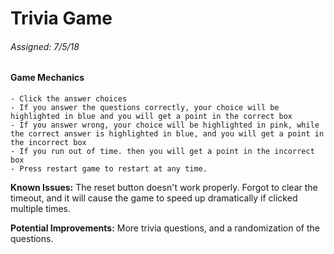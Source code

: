 #  Trivia Game  
###### Assigned: 7/5/18

#### Game Mechanics
    - Click the answer choices
    - If you answer the questions correctly, your choice will be highlighted in blue and you will get a point in the correct box
    - If you answer wrong, your choice will be highlighted in pink, while the correct answer is highlighted in blue, and you will get a point in the incorrect box
    - If you run out of time. then you will get a point in the incorrect box
    - Press restart game to restart at any time.
    
**Known Issues:** The reset button doesn't work properly. Forgot to clear the timeout, and it will cause the game to speed up dramatically if clicked multiple times.

**Potential Improvements:** More trivia questions, and a randomization of the questions.

